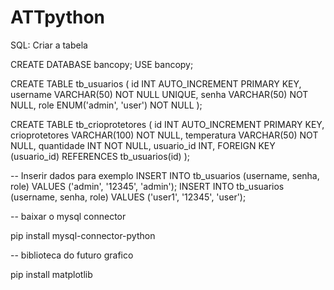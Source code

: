 # ATTpython
 
SQL: Criar a tabela

CREATE DATABASE bancopy;
USE bancopy;

CREATE TABLE tb_usuarios (
    id INT AUTO_INCREMENT PRIMARY KEY,
    username VARCHAR(50) NOT NULL UNIQUE,
    senha VARCHAR(50) NOT NULL,
    role ENUM('admin', 'user') NOT NULL
);

CREATE TABLE tb_crioprotetores (
    id INT AUTO_INCREMENT PRIMARY KEY,
    crioprotetores VARCHAR(100) NOT NULL,
    temperatura VARCHAR(50) NOT NULL,
    quantidade INT NOT NULL,
    usuario_id INT,
    FOREIGN KEY (usuario_id) REFERENCES tb_usuarios(id)
);

-- Inserir dados para exemplo
INSERT INTO tb_usuarios (username, senha, role) VALUES ('admin', '12345', 'admin');
INSERT INTO tb_usuarios (username, senha, role) VALUES ('user1', '12345', 'user');

-- baixar o mysql connector 

pip install mysql-connector-python

-- biblioteca do futuro grafico 

pip install matplotlib
